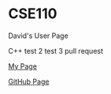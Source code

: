 # CSE110
David's User Page

C++
test 2
test 3 pull request

[My Page](index.md)

[GitHub Page](https://shootingdarts.github.io/CSE110/#david-liu)
